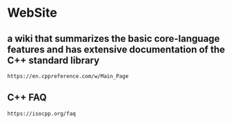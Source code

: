 # WebSite

## a wiki that summarizes the basic core-language features and has extensive documentation of the C++ standard library

`https://en.cppreference.com/w/Main_Page`

## C++ FAQ

`https://isocpp.org/faq`
